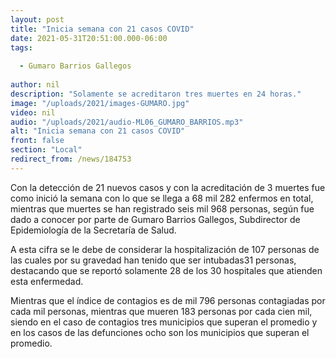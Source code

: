 ```yaml
---
layout: post
title: "Inicia semana con 21 casos COVID"
date: 2021-05-31T20:51:00.000-06:00
tags:
  
  - Gumaro Barrios Gallegos
  
author: nil
description: "Solamente se acreditaron tres muertes en 24 horas."
image: "/uploads/2021/images-GUMARO.jpg"
video: nil
audio: "/uploads/2021/audio-ML06_GUMARO_BARRIOS.mp3"
alt: "Inicia semana con 21 casos COVID"
front: false
section: "Local"
redirect_from: /news/184753
---
```


Con la detección de 21 nuevos casos y con la acreditación de 3 muertes fue como inició la semana con lo que se llega a 68 mil 282 enfermos en total, mientras que muertes se han registrado seis mil 968 personas, según fue dado a conocer por parte de Gumaro Barrios Gallegos, Subdirector de Epidemiología de la Secretaría de Salud.

A esta cifra se le debe de considerar la hospitalización de 107 personas de las cuales por su gravedad han tenido que ser intubadas31 personas, destacando que se reportó solamente 28 de los 30 hospitales que atienden esta enfermedad.
 
Mientras que el índice de contagios es de mil 796 personas contagiadas por cada mil personas, mientras que mueren 183 personas por cada cien mil, siendo en el caso de contagios tres municipios que superan el promedio y en los casos de las defunciones ocho son los municipios que superan el promedio.
